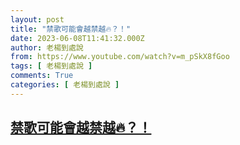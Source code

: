 ```yaml
---
layout: post
title: "禁歌可能會越禁越🔥？！"
date: 2023-06-08T11:41:32.000Z
author: 老楊到處說
from: https://www.youtube.com/watch?v=m_pSkX8fGoo
tags: [ 老楊到處說 ]
comments: True
categories: [ 老楊到處說 ]
---
```

<!--1686224492000-->
[禁歌可能會越禁越🔥？！](https://www.youtube.com/watch?v=m_pSkX8fGoo)
------

<div>

</div>
